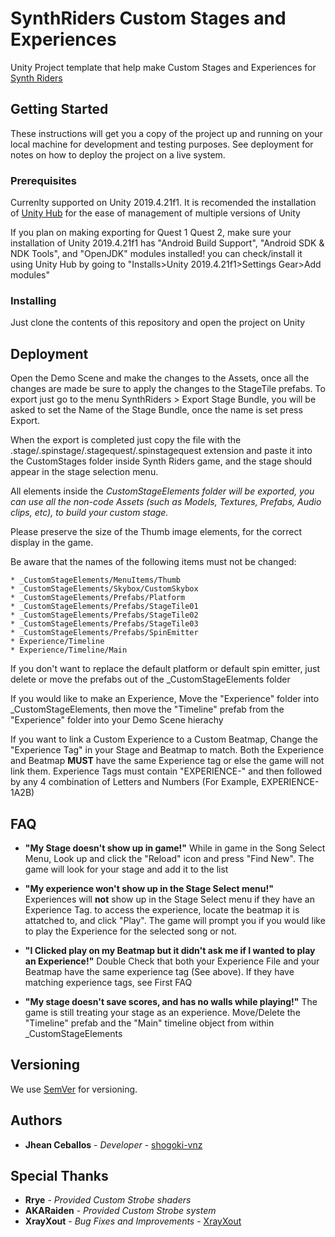 # SynthRiders Custom Stages and Experiences

Unity Project template that help make Custom Stages and Experiences for [Synth Riders](https://synthridersvr.com/)

## Getting Started

These instructions will get you a copy of the project up and running on your local machine for development and testing purposes. See deployment for notes on how to deploy the project on a live system.

### Prerequisites

Currenlty supported on Unity 2019.4.21f1. It is recomended the installation of [Unity Hub](https://store.unity.com/download?ref=personal/) for the ease of management of multiple versions of Unity

If you plan on making exporting for Quest 1 Quest 2, make sure your installation of Unity 2019.4.21f1 has "Android Build Support", "Android SDK & NDK Tools", and "OpenJDK" modules installed! you can check/install it using Unity Hub by going to "Installs>Unity 2019.4.21f1>Settings Gear>Add modules"

### Installing

Just clone the contents of this repository and open the project on Unity

## Deployment

Open the Demo Scene and make the changes to the Assets, once all the changes are made be sure to apply the changes to the StageTile prefabs. To export just go to the menu SynthRiders > Export Stage Bundle, you will be asked to set the Name of the Stage Bundle, once the name is set press Export.

When the export is completed just copy the file with the .stage/.spinstage/.stagequest/.spinstagequest extension and paste it into the CustomStages folder inside Synth Riders game, and the stage should appear in the stage selection menu.



All elements inside the _CustomStageElements folder will be exported, you can use all the non-code Assets (such as Models, Textures, Prefabs, Audio clips, etc), to build your custom stage._

Please preserve the size of the Thumb image elements, for the correct display in the game.

Be aware that the names of the following items must not be changed:

    * _CustomStageElements/MenuItems/Thumb
    * _CustomStageElements/Skybox/CustomSkybox
    * _CustomStageElements/Prefabs/Platform
    * _CustomStageElements/Prefabs/StageTile01
    * _CustomStageElements/Prefabs/StageTile02
    * _CustomStageElements/Prefabs/StageTile03
    * _CustomStageElements/Prefabs/SpinEmitter
    * Experience/Timeline
    * Experience/Timeline/Main


If you don't want to replace the default platform or default spin emitter, just delete or move the prefabs out of the _CustomStageElements folder

If you would like to make an Experience, Move the "Experience" folder into _CustomStageElements, then move the "Timeline" prefab from the "Experience" folder into your Demo Scene hierachy

If you want to link a Custom Experience to a Custom Beatmap, Change the "Experience Tag" in your Stage and Beatmap to match. Both the Experience and Beatmap **MUST** have the same Experience tag or else the game will not link them. Experience Tags must contain "EXPERIENCE-" and then followed by any 4 combination of Letters and Numbers (For Example, EXPERIENCE-1A2B)




## FAQ

* **"My Stage doesn't show up in game!"**
While in game in the Song Select Menu, Look up and click the "Reload" icon and press "Find New". The game will look for your stage and add it to the list

* **"My experience won't show up in the Stage Select menu!"**
Experiences will **not** show up in the Stage Select menu if they have an Experience Tag. to access the experience, locate the beatmap it is attatched to, and click "Play". The game will prompt you if you would like to play the Experience for the selected song or not.

* **"I Clicked play on my Beatmap but it didn't ask me if I wanted to play an Experience!"**
Double Check that both your Experience File and your Beatmap have the same experience tag (See above). If they have matching experience tags, see First FAQ

* **"My stage doesn't save scores, and has no walls while playing!"**
The game is still treating your stage as an experience. Move/Delete the "Timeline" prefab and the "Main" timeline object from within _CustomStageElements


## Versioning

We use [SemVer](http://semver.org/) for versioning.


## Authors

* **Jhean Ceballos** - *Developer* - [shogoki-vnz](https://github.com/shogoki-vnz)


## Special Thanks

* **Rrye** - *Provided Custom Strobe shaders*
* **AKARaiden** - *Provided Custom Strobe system*
* **XrayXout** - *Bug Fixes and Improvements* - [XrayXout](https://github.com/Xrayxout)